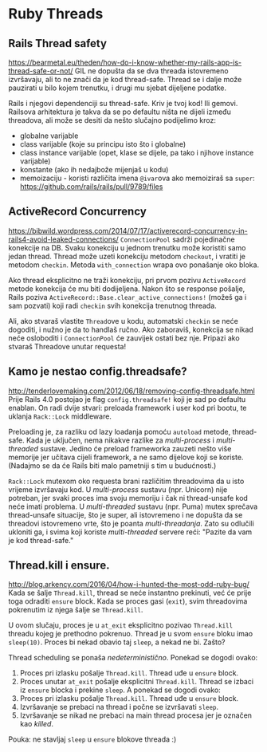 # Ruby Threads

## Rails Thread safety
https://bearmetal.eu/theden/how-do-i-know-whether-my-rails-app-is-thread-safe-or-not/
GIL ne dopušta da se dva threada istovremeno izvršavaju, ali to ne znači da je kod thread-safe. Thread se i dalje može pauzirati u bilo kojem trenutku, i drugi mu sjebat dijeljene podatke.

Rails i njegovi dependenciji su thread-safe. Kriv je tvoj kod! Ili gemovi.
Railsova arhitektura je takva da se po defaultu ništa ne dijeli između threadova, ali može se desiti da nešto slučajno podijelimo kroz:
  * globalne varijable
  * class varijable (koje su principu isto što i globalne)
  * class instance varijable (opet, klase se dijele, pa tako i njihove instance varijable)
  * konstante (ako ih nedajbože mijenjaš u kodu)
  * memoizaciju - koristi različita imena `@ivar`ova ako memoiziraš sa `super`: https://github.com/rails/rails/pull/9789/files


## ActiveRecord Concurrency
https://bibwild.wordpress.com/2014/07/17/activerecord-concurrency-in-rails4-avoid-leaked-connections/
`ConnectionPool` sadrži pojedinačne konekcije na DB. Svaku konekciju u jednom trenutku može koristiti samo jedan thread.
Thread može uzeti konekciju metodom `checkout`, i vratiti je metodom `checkin`. Metoda `with_connection` wrapa ovo ponašanje oko bloka.

Ako thread eksplicitno ne traži konekciju, pri prvom pozivu `ActiveRecord` metode konekcija će mu biti dodijeljena. Nakon što se response pošalje, Rails poziva `ActiveRecord::Base.clear_active_connections!` (možeš ga i sam pozvati) koji radi `checkin` svih konekcija trenutnog threada.

Ali, ako stvaraš vlastite `Thread`ove u kodu, automatski `checkin` se neće dogoditi, i nužno je da to handlaš ručno. Ako zaboraviš, konekcija se nikad neće osloboditi i `ConnectionPool` će zauvijek ostati bez nje. Pripazi ako stvaraš Threadove unutar requesta!


## Kamo je nestao config.threadsafe?
http://tenderlovemaking.com/2012/06/18/removing-config-threadsafe.html
Prije Rails 4.0 postojao je flag `config.threadsafe!` koji je sad po defaultu enablan. On radi dvije stvari: preloada framework i user kod pri bootu, te uklanja `Rack::Lock` middleware.

Preloading je, za razliku od lazy loadanja pomoću `autoload` metode, thread-safe. Kada je uključen, nema nikakve razlike za *multi-process* i *multi-threaded* sustave. Jedino će preload frameworka zauzeti nešto više memorije jer učitava cijeli framework, a ne samo dijelove koji se koriste. (Nadajmo se da će Rails biti malo pametniji s tim u budućnosti.)

`Rack::Lock` mutexom oko requesta brani različitim threadovima da u isto vrijeme izvršavaju kod. U *multi-process* sustavu (npr. Unicorn) nije potreban, jer svaki proces ima svoju memoriju i čak ni thread-unsafe kod neće imati problema. U *multi-threaded* sustavu (npr. Puma) mutex sprečava thread-unsafe situacije, što je super, ali istovremeno i ne dopušta da se threadovi istovremeno vrte, što je poanta *multi-threadanja*. Zato su odlučili ukloniti ga, i svima koji koriste *multi-threaded* servere reći: "Pazite da vam je kod thread-safe."

## Thread.kill i ensure.
http://blog.arkency.com/2016/04/how-i-hunted-the-most-odd-ruby-bug/
Kada se šalje `Thread.kill`, thread se neće instantno prekinuti, već će prije toga odraditi `ensure` block.
Kada se proces gasi (`exit`), svim threadovima pokrenutim iz njega šalje se `Thread.kill`.

U ovom slučaju, proces je u `at_exit` eksplicitno pozivao `Thread.kill` threadu kojeg je prethodno pokrenuo. Thread je u svom `ensure` bloku imao `sleep(10)`. Proces bi nekad obavio taj `sleep`, a nekad ne bi. Zašto?

Thread scheduling se ponaša *nedeterministično*. Ponekad se dogodi ovako:
  1. Proces pri izlasku pošalje `Thread.kill`. Thread uđe u `ensure` block.
  2. Proces unutar `at_exit` pošalje eksplicitni `Thread.kill`. Thread se izbaci iz `ensure` blocka i prekine `sleep`.
A ponekad se dogodi ovako:
  1. Proces pri izlasku pošalje `Thread.kill`. Thread uđe u `ensure` block.
  2. Izvršavanje se prebaci na thread i počne se izvršavati `sleep`.
  3. Izvršavanje se nikad ne prebaci na main thread procesa jer je označen kao *killed*.

Pouka: ne stavljaj `sleep` u `ensure` blokove threada :)

